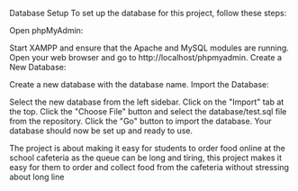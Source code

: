 Database Setup To set up the database for this project, follow these steps:

Open phpMyAdmin:

Start XAMPP and ensure that the Apache and MySQL modules are running. Open your web browser and go to http://localhost/phpmyadmin. Create a New Database:

Create a new database with the database name. Import the Database:

Select the new database from the left sidebar. Click on the "Import" tab at the top. Click the "Choose File" button and select the database/test.sql file from the repository. Click the "Go" button to import the database. Your database should now be set up and ready to use.

The project is about making it easy for students to order food online at the school cafeteria as the queue can be long and tiring, this project makes it easy for them to order and collect food from the cafeteria without stressing about long line
